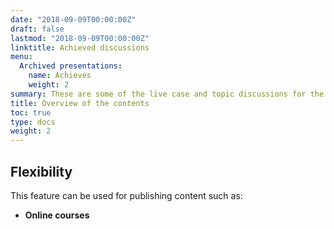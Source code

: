```yaml
---
date: "2018-09-09T00:00:00Z"
draft: false
lastmod: "2018-09-09T00:00:00Z"
linktitle: Achieved discussions
menu:
  Archived presentations:
    name: Achieves
    weight: 2
summary: These are some of the live case and topic discussions for the benifit of MS,DNB and MBBS students.
title: Overview of the contents
toc: true
type: docs
weight: 2
---
```

## Flexibility

This feature can be used for publishing content such as:

* **Online courses**